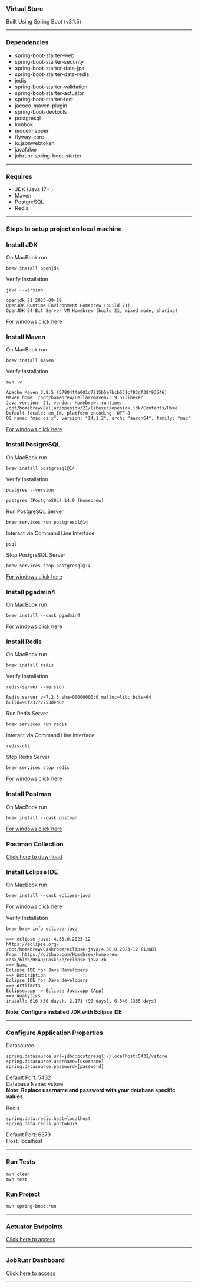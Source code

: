 ### Virtual Store 

Built Using Spring Boot (v3.1.5)

---

### Dependencies

* spring-boot-starter-web
* spring-boot-starter-security
* spring-boot-starter-data-jpa
* spring-boot-starter-data-redis
* jedis
* spring-boot-starter-validation
* spring-boot-starter-actuator
* spring-boot-starter-test
* jacoco-maven-plugin
* spring-boot-devtools
* postgresql
* lombok
* modelmapper
* flyway-core
* io.jsonwebtoken
* javafaker
* jobrunr-spring-boot-starter

---

### Requires

* JDK (Java 17+ )
* Maven
* PostgreSQL
* Redis

---

### Steps to setup project on local machine

### Install JDK

On MacBook run

```text
brew install openjdk
```
Verify Installation
```text
java --version
```
```text
openjdk 21 2023-09-19
OpenJDK Runtime Environment Homebrew (build 21)
OpenJDK 64-Bit Server VM Homebrew (build 21, mixed mode, sharing)
```
[For windows click here](https://phoenixnap.com/kb/install-java-windows)

### Install Maven

On MacBook run

```text
brew install maven
```
Verify Installation
```text
mvn -v
```
```text
Apache Maven 3.9.5 (57804ffe001d7215b5e7bcb531cf83df38f93546)
Maven home: /opt/homebrew/Cellar/maven/3.9.5/libexec
Java version: 21, vendor: Homebrew, runtime: /opt/homebrew/Cellar/openjdk/21/libexec/openjdk.jdk/Contents/Home
Default locale: en_IN, platform encoding: UTF-8
OS name: "mac os x", version: "14.1.2", arch: "aarch64", family: "mac"
```
[For windows click here](https://phoenixnap.com/kb/install-maven-windows)


### Install PostgreSQL

On MacBook run

```text
brew install postgresql@14
```
Verify Installation
```text
postgres --version
```
```text
postgres (PostgreSQL) 14.9 (Homebrew)
```
Run PostgreSQL Server
```text
brew services run postgresql@14
```
Interact via Command Line Interface
```text
psql
```
Stop PostgreSQL Server
```text
brew services stop postgresql@14
```
[For windows click here](https://www.postgresql.org/download/)


### Install pgadmin4

On MacBook run

```text
brew install --cask pgadmin4
```
[For windows click here](https://www.pgadmin.org/download/pgadmin-4-windows/)

### Install Redis

On MacBook run

```text
brew install redis
```
Verify Installation
```text
redis-server --version
```
```text
Redis server v=7.2.3 sha=00000000:0 malloc=libc bits=64 build=96f23777753ded6c
```
Run Redis Server
```text
brew services run redis
```
Interact via Command Line Interface
```text
redis-cli
```
Stop Redis Server
```text
brew services stop redis
```
[For windows click here](https://redis.io/docs/install/install-redis/install-redis-on-windows/)


### Install Postman

On MacBook run
```text
brew install --cask postman
```
[For windows click here](https://www.postman.com/downloads/)

### Postman Collection

[Click here to download](https://github.com/iamazizbohra/spring-boot-virtual-store-backend/blob/master/Virtual-Store.postman_collection.json)

### Install Eclipse IDE

On MacBook run

```text
brew install --cask eclipse-java
```
[For windows click here](https://www.eclipse.org/downloads/)

Verify Installation
```text
brew brew info eclipse-java
```
```text
==> eclipse-java: 4.30.0,2023-12
https://eclipse.org/
/opt/homebrew/Caskroom/eclipse-java/4.30.0,2023-12 (126B)
From: https://github.com/Homebrew/homebrew-cask/blob/HEAD/Casks/e/eclipse-java.rb
==> Name
Eclipse IDE for Java Developers
==> Description
Eclipse IDE for Java developers
==> Artifacts
Eclipse.app -> Eclipse Java.app (App)
==> Analytics
install: 616 (30 days), 2,171 (90 days), 6,540 (365 days)
```

**Note: Configure installed JDK with Eclipse IDE**

---

### Configure Application Properties

Datasource
```text
spring.datasource.url=jdbc:postgresql://localhost:5432/vstore 
spring.datasource.username=[username]
spring.datasource.password=[password]
```
Default Port: 5432 <br>
Database Name: vstore <br>
**Note: Replace username and password with your database specific values**

Redis
```text
spring.data.redis.host=localhost
spring.data.redis.port=6379
```
Default Port: 6379 <br>
Host: localhost <br>

--- 

### Run Tests
```text
mvn clean
mvn test
```

### Run Project
```text
mvn spring-boot:run
```

---

### Actuator Endpoints
[Click here to access](http://localhost:8080/api/v1/actuator)

---

### JobRunr Dashboard

[Click here to access](http://localhost:8000/)

---